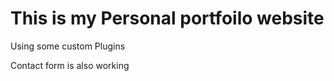 <h1>This is my Personal portfoilo website </h1>
<P>Using some custom Plugins </P>
<p> Contact form is also working </p>
